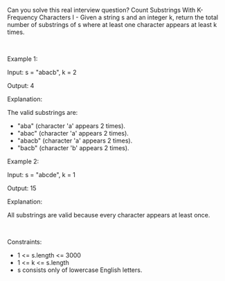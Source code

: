 Can you solve this real interview question? Count Substrings With K-Frequency Characters I - Given a string s and an integer k, return the total number of substrings of s where at least one character appears at least k times.

 

Example 1:

Input: s = "abacb", k = 2

Output: 4

Explanation:

The valid substrings are:

 * "aba" (character 'a' appears 2 times).
 * "abac" (character 'a' appears 2 times).
 * "abacb" (character 'a' appears 2 times).
 * "bacb" (character 'b' appears 2 times).

Example 2:

Input: s = "abcde", k = 1

Output: 15

Explanation:

All substrings are valid because every character appears at least once.

 

Constraints:

 * 1 <= s.length <= 3000
 * 1 <= k <= s.length
 * s consists only of lowercase English letters.